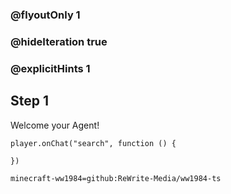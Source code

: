 ### @flyoutOnly 1
### @hideIteration true 
### @explicitHints 1

## Step 1
Welcome your Agent!


```ghost
player.onChat("search", function () {

})
```
```package
minecraft-ww1984=github:ReWrite-Media/ww1984-ts
```